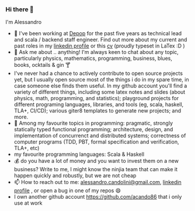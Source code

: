 ### Hi there 👋

I'm Alessandro

- 🔭  I've been working at [Depop](https://depop.com/) for the past five years as technical lead and scala / backend staff engineer. Find out more about my current and past roles in my [linkedin profile](https://www.linkedin.com/in/alessandrocandolini/) or this [cv](https://github.com/alessandrocandolini/cv-public) (proudly typeset in LaTex :D ) 
- 💬 Ask me about .. anything! I'm always keen to chat about any topic, particularly physics, mathematics, programming, business, blues, books, ocktails &  gin 🍸
- I've never had a chance to actively contribute to open source projects yet, but I usually open source most of the things i do in my spare time, in case someone else finds them useful. In my github account you'll find a variety of different things, including some latex notes and slides (about physics, math, programming, and statistics); playground projects for different programing languages, libraries, and tools (eg, scala, haskell, TLA+, CI/CD); various giter8 templates to generate new projects; and more. 
- 🌱 Among my favourite topics in programming: pragmatic, strongly statically typed functional programming; architecture, design, and implementation of concurrenct and distributed systems; correctness of computer programs (TDD, PBT, formal specification and verification, TLA+, etc) 
- my favourite programming languages: Scala & Haskell
- 💰 do you have a lot of money and you want to invest them on a new business? Write to me, I might know the ninjia team that can make it happen quickly and robustly, but we are not cheap
- 📫 How to reach out to me: alessandro.candolini@gmail.com, [linkedin profile](https://www.linkedin.com/in/alessandrocandolini/) , or open a bug in one of my repos 😄 
- I own another github account https://github.com/acando86 that i only use at work


